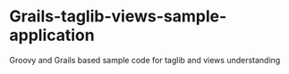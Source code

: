 # Grails-taglib-views-sample- application
Groovy and Grails based sample code for taglib and views understanding
